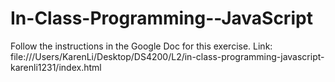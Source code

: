 # In-Class-Programming--JavaScript

Follow the instructions in the Google Doc for this exercise.
Link: file:///Users/KarenLi/Desktop/DS4200/L2/in-class-programming-javascript-karenli1231/index.html
